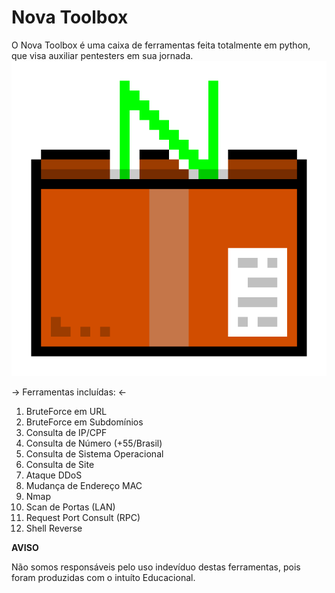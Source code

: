 # Nova Toolbox

O Nova Toolbox é uma caixa de ferramentas feita totalmente em python, que visa auxiliar pentesters em sua jornada.
<img src="1700222442162.png" alt="novatoolboxlogo">


-> Ferramentas incluídas: <-

1. BruteForce em URL
2. BruteForce em Subdomínios
3. Consulta de IP/CPF
4. Consulta de Número (+55/Brasil)
5. Consulta de Sistema Operacional
6. Consulta de Site
7. Ataque DDoS
8. Mudança de Endereço MAC
9. Nmap
10. Scan de Portas (LAN)
11. Request Port Consult (RPC)
12. Shell Reverse


__AVISO__

Não somos responsáveis pelo uso indevíduo destas ferramentas, pois foram produzidas com o intuíto Educacional.
